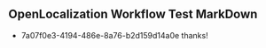 ## OpenLocalization Workflow Test MarkDown
* 7a07f0e3-4194-486e-8a76-b2d159d14a0e thanks!

<!--HONumber=Jul16_HO2-->


